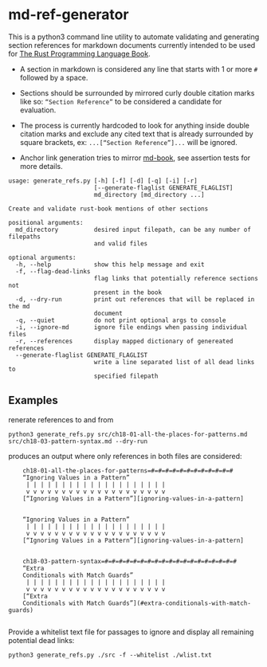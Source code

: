 # md-ref-generator

This is a python3 command line utility to automate validating and generating section references for markdown documents currently intended to be used for [The Rust Programming Language Book](https://github.com/rust-lang/book).

* A section in markdown is considered any line that starts with 1 or more `#` followed by a space.

* Sections should be surrounded by mirrored curly double citation marks like so: `“Section Reference”` to be considered a candidate for evaluation. 

* The process is currently hardcoded to look for anything inside double citation marks and exclude any cited text that is already surrounded by square brackets, ex: `...[“Section Reference”]...` will be ignored.

* Anchor link generation tries to mirror [md-book](https://github.com/rust-lang-nursery/mdBook), see assertion tests for more details.

```
usage: generate_refs.py [-h] [-f] [-d] [-q] [-i] [-r]
                        [--generate-flaglist GENERATE_FLAGLIST]
                        md_directory [md_directory ...]

Create and validate rust-book mentions of other sections

positional arguments:
  md_directory          desired input filepath, can be any number of filepaths
                        and valid files

optional arguments:
  -h, --help            show this help message and exit
  -f, --flag-dead-links
                        flag links that potentially reference sections not
                        present in the book
  -d, --dry-run         print out references that will be replaced in the md
                        document
  -q, --quiet           do not print optional args to console
  -i, --ignore-md       ignore file endings when passing individual files
  -r, --references      display mapped dictionary of genereated references
  --generate-flaglist GENERATE_FLAGLIST
                        write a line separated list of all dead links to
                        specified filepath
```

## Examples
renerate references to and from 

```
python3 generate_refs.py src/ch18-01-all-the-places-for-patterns.md src/ch18-03-pattern-syntax.md --dry-run
```

produces an output where only references in both files are considered:

```
	ch18-01-all-the-places-for-patterns=#=#=#=#=#=#=#=#=#=#=#=#
	“Ignoring Values in a Pattern”
	 | | | | | | | | | | | | | | | | | | | |
	 v v v v v v v v v v v v v v v v v v v v
	[“Ignoring Values in a Pattern”][ignoring-values-in-a-pattern]
	
	
	“Ignoring Values in a Pattern”
	 | | | | | | | | | | | | | | | | | | | |
	 v v v v v v v v v v v v v v v v v v v v
	[“Ignoring Values in a Pattern”][ignoring-values-in-a-pattern]
	
	
	ch18-03-pattern-syntax=#=#=#=#=#=#=#=#=#=#=#=#=#=#=#=#=#=#=#
	“Extra
	Conditionals with Match Guards”
	 | | | | | | | | | | | | | | | | | | | |
	 v v v v v v v v v v v v v v v v v v v v
	[“Extra
	Conditionals with Match Guards”](#extra-conditionals-with-match-guards)
	
```
Provide a whitelist text file for passages to ignore and display all remaining potential dead links:

```
python3 generate_refs.py ./src -f --whitelist ./wlist.txt
```
